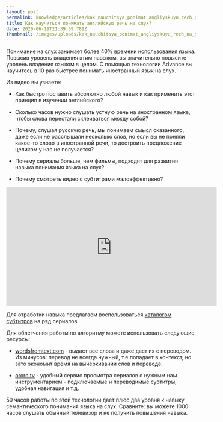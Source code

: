```yaml
---
layout: post
permalink: knowledge/articles/kak_nauchitsya_ponimat_angliyskuyu_rech_na_sluh/index.html
title: Как научиться понимать английскую речь на слух?
date: 2020-06-19T21:39:59.789Z
thumbnail: /images/uploads/kak_nauchitsya_ponimat_angliyskuyu_rech_na_sluh-01.jpg
---
```

Понимание на слух занимает более 40% времени использования языка. Повысив уровень владения этим навыком, вы значительно повысите уровень владения языком в целом. С помощью технологии Advance вы научитесь в 10 раз быстрее понимать иностранный язык на слух.

Из видео вы узнаете:

- Как быстро поставить абсолютно любой навык и как применить этот принцип в изучении английского?

- Сколько часов нужно слушать устную речь на иностранном языке, чтобы слова перестали склеиваться между собой?

- Почему, слушая русскую речь, мы понимаем смысл сказанного, даже если не расслышали несколько слов, но если вы не поняли какое-то слово в иностранной речи, то достроить предложение целиком у нас не получается?

- Почему сериалы больше, чем фильмы, подходят для развития навыка понимания языка на слух?

- Почему смотреть видео с субтитрами малоэффективно?

<iframe width="560" height="315" src="https://www.youtube.com/embed/PSE93GhuW-Y" frameborder="0" allow="accelerometer; autoplay; encrypted-media; gyroscope; picture-in-picture" allowfullscreen></iframe>

Для отработки навыка предлагаем воспользоваться [каталогом субтитров](https://advance-club.ru/inostrannye_yazyki/subtitry_k_serialam_na_angliyskom_yazyke/) на ряд сериалов.

Для облегчения работы по алгоритму можете использовать следующие ресурсы:

- [wordsfromtext.com](https://wordsfromtext.com/) - выдаст все слова и даже даст их с переводом.
Из минусов: перевод не всегда нужный, т.е.попадает в контекст, но зато экономит время на вычеркивании слов и переводе.

- [ororo.tv](https://ororo.tv/ru) - удобный сервис просмотра сериалов с нужным нам инструментарием - подключаемые и переводимые субтитры, удобная навигация и т.д.

50 часов работы по этой технологии дает плюс два уровня к навыку семантического понимания языка на слух. Сравните: вы можете 1000 часов слушать обычный телевизор и не получить повышения навыка.